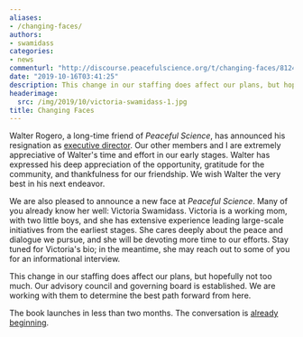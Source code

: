 ```yaml
---
aliases:
- /changing-faces/
authors:
- swamidass
categories:
- news
commenturl: "http://discourse.peacefulscience.org/t/changing-faces/8124"
date: "2019-10-16T03:41:25"
description: This change in our staffing does affect our plans, but hopefully not too much. The book launches in less than two months. The conversation is beginning.
headerimage:
  src: /img/2019/10/victoria-swamidass-1.jpg
title: Changing Faces
---
```


Walter Rogero, a long-time friend of *Peaceful Science*, has announced his resignation as [executive director](https://peacefulscience.org/rogero-executive-director/). Our other members and I are extremely appreciative of Walter's time and effort in our early stages. Walter has expressed his deep appreciation of the opportunity, gratitude for the community, and thankfulness for our friendship. We wish Walter the very best in his next endeavor.

We are also pleased to announce a new face at *Peaceful Science*. Many of you already know her well: Victoria Swamidass. Victoria is a working mom, with two little boys, and she has extensive experience leading large-scale initiatives from the earliest stages. She cares deeply about the peace and dialogue we pursue, and she will be devoting more time to our efforts. Stay tuned for Victoria's bio; in the meantime, she may reach out to some of you for an informational interview. 

This change in our staffing does affect our plans, but hopefully not too much. Our advisory council and governing board is established. We are working with them to determine the best path forward from here.

The book launches in less than two months. The conversation is [already beginning](https://usatoday.com/story/opinion/2019/10/04/upcoming-book-leaves-scientific-possibility-existence-adam-eve-column/3826195002/).
